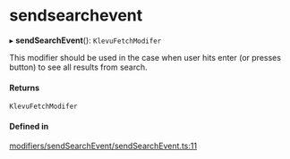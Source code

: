 # sendsearchevent
      
▸ **sendSearchEvent**(): `KlevuFetchModifer`

This modifier should be used in the case when user hits enter (or presses button) to see
all results from search.

#### Returns

`KlevuFetchModifer`

#### Defined in

[modifiers/sendSearchEvent/sendSearchEvent.ts:11](https://github.com/klevultd/frontend-sdk/blob/db7f697/packages/klevu-core/src/modifiers/sendSearchEvent/sendSearchEvent.ts#L11)

